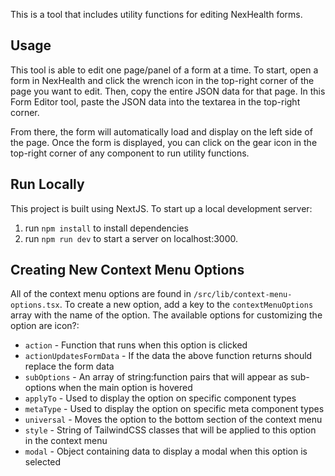 This is a tool that includes utility functions for editing NexHealth forms.

## Usage

This tool is able to edit one page/panel of a form at a time. To start, open a form in NexHealth and click the wrench icon in the top-right corner of the page you want to edit. Then, copy the entire JSON data for that page. In this Form Editor tool, paste the JSON data into the textarea in the top-right corner.

From there, the form will automatically load and display on the left side of the page. Once the form is displayed, you can click on the gear icon in the top-right corner of any component to run utility functions.

## Run Locally

This project is built using NextJS. To start up a local development server:
1. run `npm install` to install dependencies
2. run `npm run dev` to start a server on localhost:3000.

## Creating New Context Menu Options

All of the context menu options are found in `/src/lib/context-menu-options.tsx`. To create a new option, add a key to the `contextMenuOptions` array with the name of the option. The available options for customizing the option are icon?:
* `action` - Function that runs when this option is clicked
* `actionUpdatesFormData` - If the data the above function returns should replace the form data
* `subOptions` - An array of string:function pairs that will appear as sub-options when the main option is hovered
* `applyTo` - Used to display the option on specific component types
* `metaType` - Used to display the option on specific meta component types
* `universal` - Moves the option to the bottom section of the context menu
* `style` - String of TailwindCSS classes that will be applied to this option in the context menu
* `modal` - Object containing data to display a modal when this option is selected